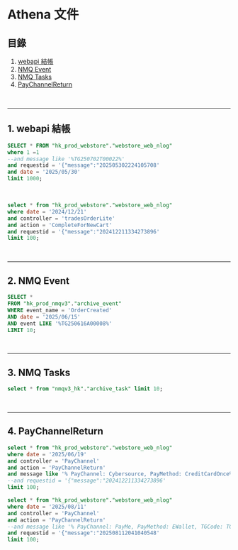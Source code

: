 # Athena 文件

## 目錄
1. [webapi 結帳](#1-webapi-結帳)
2. [NMQ Event](#2-nmq-event)
3. [NMQ Tasks](#3-nmq-tasks)
4. [PayChannelReturn](#4-paychannelreturn)

<br>

---

## 1. webapi 結帳

```sql
SELECT * FROM "hk_prod_webstore"."webstore_web_nlog"
where 1 =1
--and message like '%TG250702T00022%'
and requestid = '{"message":"202505302224105708'
and date = '2025/05/30'
limit 1000;
```

<br>

```sql
select * from "hk_prod_webstore"."webstore_web_nlog"
where date = '2024/12/21'
and controller = 'tradesOrderLite'
and action = 'CompleteForNewCart'
and requestid = '{"message":"202412211334273896'
limit 100;
```

<br>

---

## 2. NMQ Event

```sql
SELECT *
FROM "hk_prod_nmqv3"."archive_event"
WHERE event_name = 'OrderCreated'
AND date = '2025/06/15'
AND event LIKE '%TG250616A00008%'
LIMIT 10;
```

<br>

---

## 3. NMQ Tasks

```sql
select * from "nmqv3_hk"."archive_task" limit 10;
```

<br>

---

## 4. PayChannelReturn

```sql
select * from "hk_prod_webstore"."webstore_web_nlog"
where date = '2025/06/19'
and controller = 'PayChannel'
and action = 'PayChannelReturn'
and message like '% PayChannel: Cybersource, PayMethod: CreditCardOnce%'
--and requestid = '{"message":"202412211334273896'
limit 100;

select * from "hk_prod_webstore"."webstore_web_nlog"
where date = '2025/08/11'
and controller = 'PayChannel'
and action = 'PayChannelReturn'
--and message like '% PayChannel: PayMe, PayMethod: EWallet, TGCode: TG250811W00083%'
and requestid = '{"message":"202508112041040548'
limit 100;
```

<br>
